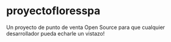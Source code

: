 # proyectofloresspa
Un proyecto de punto de venta Open Source para que cualquier desarrollador pueda echarle un vistazo!
